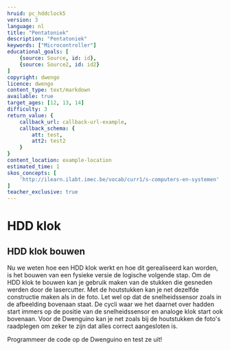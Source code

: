 ```yaml
---
hruid: pc_hddclock5
version: 3
language: nl
title: "Pentatoniek"
description: "Pentatoniek"
keywords: ["Microcontroller"]
educational_goals: [
    {source: Source, id: id}, 
    {source: Source2, id: id2}
]
copyright: dwengo
licence: dwengo
content_type: text/markdown
available: true
target_ages: [12, 13, 14]
difficulty: 3
return_value: {
    callback_url: callback-url-example,
    callback_schema: {
        att: test,
        att2: test2
    }
}
content_location: example-location
estimated_time: 1
skos_concepts: [
    'http://ilearn.ilabt.imec.be/vocab/curr1/s-computers-en-systemen'
]
teacher_exclusive: true
---
```


# HDD klok

## HDD klok bouwen

Nu we weten hoe een HDD klok werkt en hoe dit gerealiseerd kan worden, is het bouwen van een fysieke versie de logische volgende stap. 
Om de HDD klok te bouwen kan je gebruik maken van de stukken die gesneden werden door de lasercutter. Met de houtstukken kan je net dezelfde constructie maken als in de foto. Let wel op dat de snelheidssensor zoals in de afbeelding bovenaan staat. De cycli waar we het daarnet over hadden start immers op de positie van de snelheidssensor en analoge klok start ook bovenaan. Voor de Dwenguino kan je net zoals bij de houtstukken de foto's raadplegen om zeker te zijn dat alles correct aangesloten is. 

Programmeer de code op de Dwenguino en test ze uit! 